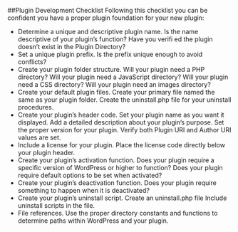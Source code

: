 ##Plugin Development Checklist
Following this checklist you can be confident you have a proper plugin foundation for your new plugin:
- Determine a unique and descriptive plugin name. Is the name descriptive of your plugin’s function? Have you verifi ed the plugin doesn’t exist in the Plugin Directory?
- Set a unique plugin prefix. Is the prefix unique enough to avoid conflicts?
- Create your plugin folder structure. Will your plugin need a PHP directory? Will your plugin need a JavaScript directory? Will your plugin need a CSS directory? Will your plugin need an images directory?
- Create your default plugin files. Create your primary file named the same as your plugin folder. Create the uninstall.php file for your uninstall procedures.
- Create your plugin’s header code. Set your plugin name as you want it displayed. Add a detailed description about your plugin’s purpose. Set the proper version for your plugin. Verify both Plugin URI and Author URI values are set.
- Include a license for your plugin. Place the license code directly below your plugin header.
- Create your plugin’s activation function. Does your plugin require a specific version of WordPress or higher to function? Does your plugin require default options to be set when activated?
- Create your plugin’s deactivation function. Does your plugin require something to happen when it is deactivated?
- Create your plugin’s uninstall script. Create an uninstall.php file Include uninstall scripts in the file.
- File references. Use the proper directory constants and functions to determine paths within WordPress and your plugin.
